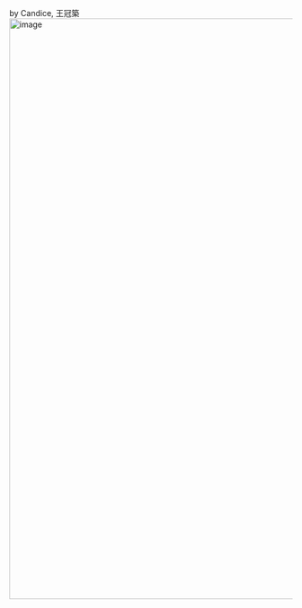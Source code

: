 by Candice, 王冠築
<img width="1033" alt="image" src="https://github.com/user-attachments/assets/ea884297-c93a-4d89-a97e-ddbc972327d7" />
